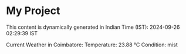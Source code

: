 # My Project

This content is dynamically generated in Indian Time (IST): 2024-09-26 02:29:39 IST


Current Weather in Coimbatore:
Temperature: 23.88 °C
Condition: mist
